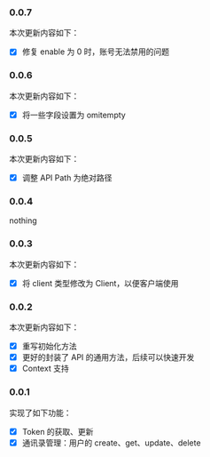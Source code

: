### 0.0.7

本次更新内容如下：

- [x] 修复 enable 为 0 时，账号无法禁用的问题

### 0.0.6

本次更新内容如下：

- [x] 将一些字段设置为 omitempty

### 0.0.5

本次更新内容如下：

- [x] 调整 API Path 为绝对路径

### 0.0.4

nothing 

### 0.0.3

本次更新内容如下：

- [x] 将 client 类型修改为 Client，以便客户端使用

### 0.0.2

本次更新内容如下：

- [x] 重写初始化方法
- [x] 更好的封装了 API 的通用方法，后续可以快速开发
- [x] Context 支持

### 0.0.1

实现了如下功能：

- [x] Token 的获取、更新
- [x] 通讯录管理：用户的 create、get、update、delete
